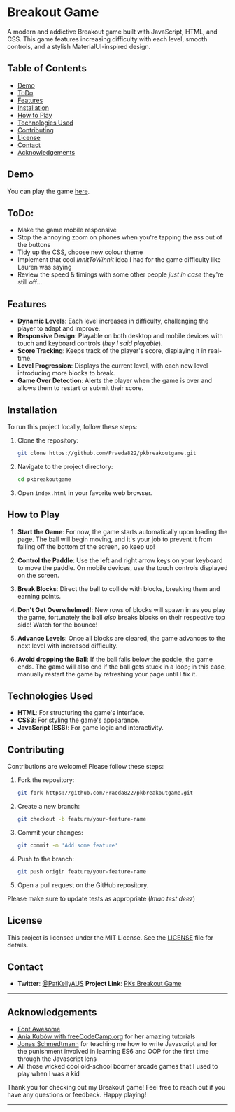 # Breakout Game

A modern and addictive Breakout game built with JavaScript, HTML, and CSS. This game features increasing difficulty with each level, smooth controls, and a stylish MaterialUI-inspired design.

## Table of Contents

- [Demo](#demo)
- [ToDo](#todo)
- [Features](#features)
- [Installation](#installation)
- [How to Play](#howtoplay)
- [Technologies Used](#technologies-used)
- [Contributing](#contributing)
- [License](#license)
- [Contact](#contact)
- [Acknowledgements](#acknowledgements)

## Demo

You can play the game [here](https://pkbreakout.netlify.app).

## ToDo:

- Make the game mobile responsive
- Stop the annoying zoom on phones when you're tapping the ass out of the buttons
- Tidy up the CSS, choose new colour theme
- Implement that cool _InnitToWinnit_ idea I had for the game difficulty like Lauren was saying
- Review the speed & timings with some other people _just in case_ they're still off...

## Features

- **Dynamic Levels**: Each level increases in difficulty, challenging the player to adapt and improve.
- **Responsive Design**: Playable on both desktop and mobile devices with touch and keyboard controls (_hey I said playable_).
- **Score Tracking**: Keeps track of the player's score, displaying it in real-time.
- **Level Progression**: Displays the current level, with each new level introducing more blocks to break.
- **Game Over Detection**: Alerts the player when the game is over and allows them to restart or submit their score.

## Installation

To run this project locally, follow these steps:

1. Clone the repository:

   ```bash
   git clone https://github.com/Praeda822/pkbreakoutgame.git
   ```

2. Navigate to the project directory:

   ```bash
   cd pkbreakoutgame
   ```

3. Open `index.html` in your favorite web browser.

## How to Play

1. **Start the Game**: For now, the game starts automatically upon loading the page. The ball will begin moving, and it's your job to prevent it from falling off the bottom of the screen, so keep up!

2. **Control the Paddle**: Use the left and right arrow keys on your keyboard to move the paddle. On mobile devices, use the touch controls displayed on the screen.

3. **Break Blocks**: Direct the ball to collide with blocks, breaking them and earning points.

4. **Don't Get Overwhelmed!**: New rows of blocks will spawn in as you play the game, fortunately the ball _also_ breaks blocks on their respective top side! Watch for the bounce!

5. **Advance Levels**: Once all blocks are cleared, the game advances to the next level with increased difficulty.

6. **Avoid dropping the Ball**: If the ball falls below the paddle, the game ends. The game will also end if the ball gets stuck in a loop; in this case, manually restart the game by refreshing your page until I fix it.

## Technologies Used

- **HTML**: For structuring the game's interface.
- **CSS3**: For styling the game's appearance.
- **JavaScript (ES6)**: For game logic and interactivity.

## Contributing

Contributions are welcome! Please follow these steps:

1. Fork the repository:

   ```bash
   git fork https://github.com/Praeda822/pkbreakoutgame.git
   ```

2. Create a new branch:

   ```bash
   git checkout -b feature/your-feature-name
   ```

3. Commit your changes:

   ```bash
   git commit -m 'Add some feature'
   ```

4. Push to the branch:

   ```bash
   git push origin feature/your-feature-name
   ```

5. Open a pull request on the GitHub repository.

Please make sure to update tests as appropriate (_lmao test deez_)

## License

This project is licensed under the MIT License. See the [LICENSE](LICENSE) file for details.

## Contact

- **Twitter**: [@PatKellyAUS](https://x.com/PatKellyAUS)
  **Project Link**: [PKs Breakout Game](https://github.com/Praeda822/pkbreakoutgame)

---

## Acknowledgements

- [Font Awesome](https://fontawesome.com)
- [Ania Kubów with freeCodeCamp.org](https://www.youtube.com/aniakubow) for her amazing tutorials
- [Jonas Schmedtmann](https://codingheroes.io/) for teaching me how to write Javascript and for the punishment involved in learning ES6 and OOP for the first time through the Javascript lens
- All those wicked cool old-school boomer arcade games that I used to play when I was a kid

Thank you for checking out my Breakout game! Feel free to reach out if you have any questions or feedback. Happy playing!

---
